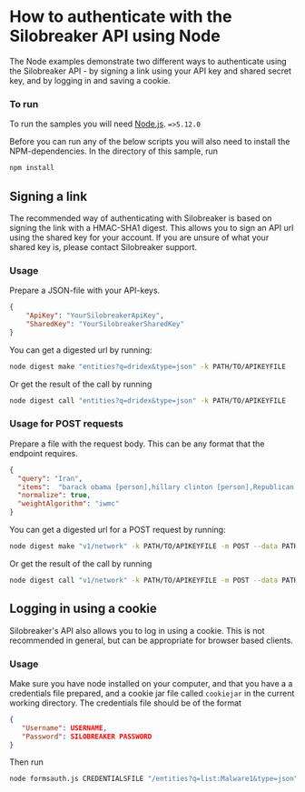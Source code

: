 # How to authenticate with the Silobreaker API using Node

The Node examples demonstrate two different ways to authenticate using the Silobreaker
API - by signing a link using your API key and shared secret key, and by logging in and
saving a cookie.

### To run

To run the samples you will need [Node.js](https://nodejs.org/en/download/). `=>5.12.0`

Before you can run any of the below scripts you will also need to install the NPM-dependencies.
In the directory of this sample, run 
```bash
npm install
```

## Signing a link

The recommended way of authenticating with Silobreaker is based on signing the link
with a HMAC-SHA1 digest. This allows you to sign an API url using the shared key for your account.
If you are unsure of what your shared key is, please contact Silobreaker support.

### Usage

Prepare a JSON-file with your API-keys.

```json
{
    "ApiKey": "YourSilobreakerApiKey",
    "SharedKey": "YourSilobreakerSharedKey"
}
```

You can get a digested url by running:

```bash
node digest make "entities?q=dridex&type=json" -k PATH/TO/APIKEYFILE
```

Or get the result of the call by running

```bash
node digest call "entities?q=dridex&type=json" -k PATH/TO/APIKEYFILE
```

### Usage for POST requests

Prepare a file with the request body. This can be any format that the endpoint requires.

```json
{
  "query": "Iran",
  "items":  "barack obama [person],hillary clinton [person],Republican Party (US) [organization]",
  "normalize": true,
  "weightAlgorithm": "iwmc"
}
```

You can get a digested url for a POST request by running:

```bash
node digest make "v1/network" -k PATH/TO/APIKEYFILE -m POST --data PATH/TO/BODY
```

Or get the result of the call by running

```bash
node digest call "v1/network" -k PATH/TO/APIKEYFILE -m POST --data PATH/TO/BODY
```

## Logging in using a cookie

Silobreaker's API also allows you to log in using a cookie. This is not recommended in general, 
but can be appropriate for browser based clients.

### Usage

Make sure you have node installed on your computer, and that you have a
a credentials file prepared, and a cookie jar file called `cookiejar` in the
current working directory. The credentials file should be of the format 

```json
{
   "Username": USERNAME,
   "Password": SILOBREAKER PASSWORD
}
```

Then run

```bash
node formsauth.js CREDENTIALSFILE "/entities?q=list:Malware1&type=json"
```


